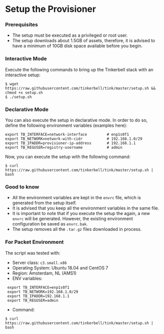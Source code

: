 # Setup the Provisioner

### Prerequisites
 - The setup must be executed as a privileged or root user. 
 - The setup downloads about 1.5GB of assets, therefore, it is advised to have a minimum of 10GB disk space available before you begin. 

### Interactive Mode
Execute the following commands to bring up the Tinkerbell stack with an interactive setup:
```shell
$ wget https://raw.githubusercontent.com/tinkerbell/tink/master/setup.sh && chmod +x setup.sh
$ ./setup.sh
```

### Declarative Mode
You can also execute the setup in declarative mode. In order to do so, define the following environment variables (examples here):
```shell
export TB_INTERFACE=network-interface         # enp1s0f1
export TB_NETWORK=network-with-cidr           # 192.168.1.0/29
export TB_IPADDR=provisioner-ip-address       # 192.168.1.1
export TB_REGUSER=registry-username           # admin
```

Now, you can execute the setup with the following command:
```shell
$ curl https://raw.githubusercontent.com/tinkerbell/tink/master/setup.sh | bash
```

### Good to know
 - All the environment variables are kept in the `envrc` file, which is generated from the setup itself.  
 - It is advised that you keep all the environment variables in the same file. 
 - It is important to note that if you execute the setup the again, a new `envrc` will be generated. However, the existing environment configuration be saved as `envrc.bak`.
 - The setup removes all the `.tar.gz` files downloaded in process.

### For Packet Environment

The script was tested with:
 - Server class: `c3.small.x86` 
 - Operating System: Ubuntu 18.04 and CentOS 7
 - Region: Amsterdam, NL (AMS1)
 - ENV variables:
 ```shell
  export TB_INTERFACE=enp1s0f1
  export TB_NETWORK=192.168.1.0/29
  export TB_IPADDR=192.168.1.1
  export TB_REGUSER=admin
 ``` 
 - Command:
 ```shell
 $ curl https://raw.githubusercontent.com/tinkerbell/tink/master/setup.sh | bash
 ```
